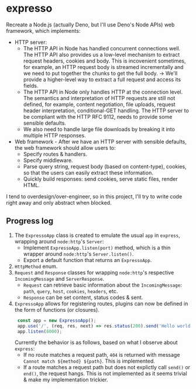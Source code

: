 # expresso

Recreate a Node.js (actually Deno, but I'll use Deno's Node APIs) web framework, which implements:
* HTTP server:
    - The HTTP API in Node has handled concurrent connections well. The HTTP API also provides us a low-level mechanism to extract request headers, cookies and body. This is incovenient sometimes, for example, an HTTP request body is streamed incrementally and we need to put together the chunks to get the full body. -> We'll provide a higher-level way to extract a full request and access its fields.
    - The HTTP API in Node only handles HTTP at the connection level. The semantics and interpretation of HTTP requests are still not defined, for example, content negotiation, file uploads, request header interpretation, conditional-GET handling. The HTTP server to be compliant with the HTTP RFC 9112, needs to provide some sensible defaults.
    - We also need to handle large file downloads by breaking it into multiple HTTP responses.
* Web framework - After we have an HTTP server with sensible defaults, the web framework should allow users to:
    - Specify routes & handlers.
    - Specify middleware.
    - Parse query string, request body (based on content-type), cookies, so that the users can easily extract these information.
    - Quickly build responses: send cookies, serve static files, render HTML.

I tend to overdesign/over-engineer, so in this project, I'll try to write code right away and only abstract when blocked.

## Progress log

1. The `ExpressoApp` class is created to emulate the usual `app` in `express`, wrapping around `node:http`'s `Server`:
   - Implement `ExpressoApp.listen(port)` method, which is a thin wrapper around `node:http`'s `Server.listen()`.
   - Export a default function that returns an `ExpressoApp`.
2. `HttpMethod` enum.
3. `Request` and `Response` classes for wrapping `node:http`'s respective `IncomingMessage` and `ServerResponse`.
   - `Request` can retrieve basic information about the `IncomingMessage`: `path`, `query`, `host`, `cookies`, `headers`, etc.
   - `Response` can be set content, status codes & sent.
4. `ExpressoApp` allows for registering routes, plugins can now be defined in the form of functions (or closures).
   ```js
    const app = new ExpressoApp();
    app.use('/', (req, res, next) => res.status(200).send('Hello world!').end());
    app.listen(8000);
   ```
   Currently the behavior is as follows, based on what I observe about `express`:
   - If no route matches a request path, `404` is returned with message `Cannot match ${method} ${path}`. This is implemented.
   - If a route matches a request path but does not explictly call `send()` or `end()`, the request hangs. This is not implemented as it seems trivial & make my implementation trickier.
